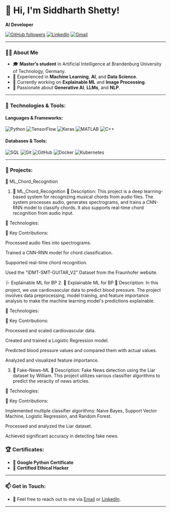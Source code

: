 # 👋 Hi, I'm **Siddharth Shetty**!  
**AI Developer**

[![GitHub followers](https://img.shields.io/github/followers/sid7shetty?label=Follow&style=social)](https://github.com/sid7shetty)   [![LinkedIn](https://img.shields.io/badge/LinkedIn-Connect-blue?style=flat&logo=linkedin)](https://www.linkedin.com/in/sid7shetty/)   [![Gmail](https://img.shields.io/badge/Email-siddharth.shetty109@gmail.com-red?style=flat&logo=gmail)](mailto:siddharth.shetty109@gmail.com)

---

### 👨‍💻 About Me

- 🎓 **Master’s student** in Artificial Intelligence at Brandenburg University of Technology, Germany.
- 💼 Experienced in **Machine Learning**, **AI**, and **Data Science**.
- 🔭 Currently working on **Explainable ML** and **Image Processing**.
- 🌱 Passionate about **Generative AI**, **LLMs**, and **NLP**.

---

### 🔧 **Technologies & Tools**:


#### Languages & Frameworks:
![Python](https://img.shields.io/badge/Python-3670A0?style=flat&logo=python&logoColor=ffdd54)
![TensorFlow](https://img.shields.io/badge/TensorFlow-FF6F00?style=flat&logo=tensorflow&logoColor=white)
![Keras](https://img.shields.io/badge/Keras-D00000?style=flat&logo=keras&logoColor=white) ![MATLAB](https://img.shields.io/badge/MATLAB-0076A8?style=flat&logo=mathworks&logoColor=white) ![C++](https://img.shields.io/badge/C++-00599C?style=flat&logo=cplusplus&logoColor=white) 


#### Databases & Tools:
![SQL](https://img.shields.io/badge/SQL-003B57?style=flat&logo=postgresql&logoColor=white) ![Git](https://img.shields.io/badge/Git-F05032?style=flat&logo=git&logoColor=white) ![GitHub](https://img.shields.io/badge/GitHub-181717?style=flat&logo=github&logoColor=white) ![Docker](https://img.shields.io/badge/Docker-2496ED?style=flat&logo=docker&logoColor=white) ![Kubernetes](https://img.shields.io/badge/Kubernetes-326CE5?style=flat&logo=kubernetes&logoColor=white)  

---

### 🚀 **Projects**:

🎵 ML_Chord_Recognition
1. 🔮 ML_Chord_Recognition
📝 Description: This project is a deep learning-based system for recognizing musical chords from audio files. The system processes audio, generates spectrograms, and trains a CNN-RNN model to classify chords. It also supports real-time chord recognition from audio input.

🔧 Technologies:

🎯 Key Contributions:

Processed audio files into spectrograms.

Trained a CNN-RNN model for chord classification.

Supported real-time chord recognition.

Used the "IDMT-SMT-GUITAR_V2" Dataset from the Fraunhofer website.

🩺 Explainable ML for BP
2. 🧠 Explainable ML for BP
📝 Description: In this project, we use cardiovascular data to predict blood pressure. The project involves data preprocessing, model training, and feature importance analysis to make the machine learning model's predictions explainable.

🔧 Technologies:

🎯 Key Contributions:

Processed and scaled cardiovascular data.

Created and trained a Logistic Regression model.

Predicted blood pressure values and compared them with actual values.

Analyzed and visualized feature importance.

3. 📰 Fake-News-ML
📝 Description: Fake News detection using the Liar dataset by William. This project utilizes various classifier algorithms to predict the veracity of news articles.

🔧 Technologies:

🎯 Key Contributions:

Implemented multiple classifier algorithms: Naive Bayes, Support Vector Machine, Logistic Regression, and Random Forest.

Processed and analyzed the Liar dataset.

Achieved significant accuracy in detecting fake news.

### 🏆 **Certificates**:

- 📜 **Google Python Certificate**  
- 🔐 **Certified Ethical Hacker**

---



### 📫 **Get in Touch**:

- 💌 Feel free to reach out to me via [Email](mailto:siddharth.shetty109@gmail.com) or [LinkedIn](https://www.linkedin.com/in/sid7shetty/).

---
